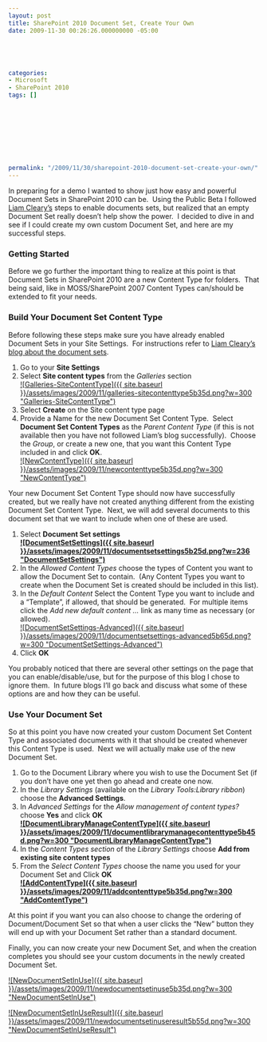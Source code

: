 ```yaml
---
layout: post
title: SharePoint 2010 Document Set, Create Your Own
date: 2009-11-30 00:26:26.000000000 -05:00





categories:
- Microsoft
- SharePoint 2010
tags: []

  


  
  
  
  
  
permalink: "/2009/11/30/sharepoint-2010-document-set-create-your-own/"
---
```

In preparing for a demo I wanted to show just how easy and powerful Document Sets in SharePoint 2010 can be.&nbsp; Using the Public Beta I followed [Liam Cleary’s](http://www.helloitsliam.com/archive/2009/10/30/sharepoint-2010-user-experience-–-document-sets.aspx) steps to enable documents sets, but realized that an empty Document Set really doesn’t help show the power.&nbsp; I decided to dive in and see if I could create my own custom Document Set, and here are my successful steps.

### Getting Started

Before we go further the important thing to realize at this point is that Document Sets in SharePoint 2010 are a new Content Type for folders.&nbsp; That being said, like in MOSS/SharePoint 2007 Content Types can/should be extended to fit your needs.

### Build Your Document Set Content Type

Before following these steps make sure you have already enabled Document Sets in your Site Settings.&nbsp; For instructions refer to [Liam Cleary’s blog about the document sets](http://www.helloitsliam.com/archive/2009/10/30/sharepoint-2010-user-experience-–-document-sets.aspx).

1. Go to your **Site Settings**
2. Select **Site content types** from the _Galleries_ section  
[![Galleries-SiteContentType]({{ site.baseurl }}/assets/images/2009/11/galleries-sitecontenttype5b35d.png?w=300 "Galleries-SiteContentType")](http://dmcwee.files.wordpress.com/2009/11/galleries-sitecontenttype5b35d.png)
3. Select **Create** on the Site content type page
4. Provide a Name for the new Document Set Content Type.&nbsp; Select **Document Set Content Types** as the _Parent Content Type_ (if this is not available then you have not followed Liam’s blog successfully).&nbsp; Choose the _Group_, or create a new one, that you want this Content Type included in and click **OK**.  
[![NewContentType]({{ site.baseurl }}/assets/images/2009/11/newcontenttype5b35d.png?w=300 "NewContentType")](http://dmcwee.files.wordpress.com/2009/11/newcontenttype5b35d.png)

Your new Document Set Content Type should now have successfully created, but we really have not created anything different from the existing Document Set Content Type.&nbsp; Next, we will add several documents to this document set that we want to include when one of these are used.

1. Select **Document Set settings  
[![DocumentSetSettings]({{ site.baseurl }}/assets/images/2009/11/documentsetsettings5b25d.png?w=236 "DocumentSetSettings")](http://dmcwee.files.wordpress.com/2009/11/documentsetsettings5b25d.png)**  
2. In the _Allowed Content Types_ choose the types of Content you want to allow the Document Set to contain.&nbsp; (Any Content Types you want to create when the Document Set is created should be included in this list).
3. In the _Default Content_ Select the Content Type you want to include and a “Template”, if allowed, that should be generated.&nbsp; For multiple items click the _Add new default content …_ link as many time as necessary (or allowed).  
[![DocumentSetSettings-Advanced]({{ site.baseurl }}/assets/images/2009/11/documentsetsettings-advanced5b65d.png?w=300 "DocumentSetSettings-Advanced")](http://dmcwee.files.wordpress.com/2009/11/documentsetsettings-advanced5b65d.png)
4. Click **OK**

You probably noticed that there are several other settings on the page that you can enable/disable/use, but for the purpose of this blog I chose to ignore them.&nbsp; In future blogs I’ll go back and discuss what some of these options are and how they can be useful.

### Use Your Document Set

So at this point you have now created your custom Document Set Content Type and associated documents with it that should be created whenever this Content Type is used.&nbsp; Next we will actually make use of the new Document Set.

1. Go to the Document Library where you wish to use the Document Set (if you don’t have one yet then go ahead and create one now.
2. In the _Library Settings_ (available on the _Library Tools:Library ribbon_) choose the **Advanced Settings**.
3. In _Advanced Settings_ for the _Allow management of content types?_ choose **Yes** and click **OK  
[![DocumentLibraryManageContentType]({{ site.baseurl }}/assets/images/2009/11/documentlibrarymanagecontenttype5b45d.png?w=300 "DocumentLibraryManageContentType")](http://dmcwee.files.wordpress.com/2009/11/documentlibrarymanagecontenttype5b45d.png)**  
4. In the _Content Types section_ of the _Library Settings_ choose **Add from existing site content types**
5. From the _Select Content Types_ choose the name you used for your Document Set and Click **OK  
[![AddContentType]({{ site.baseurl }}/assets/images/2009/11/addcontenttype5b35d.png?w=300 "AddContentType")](http://dmcwee.files.wordpress.com/2009/11/addcontenttype5b35d.png)**  

At this point if you want you can also choose to change the ordering of Document/Document Set so that when a user clicks the “New” button they will end up with your Document Set rather than a standard document.

Finally, you can now create your new Document Set, and when the creation completes you should see your custom documents in the newly created Document Set.

[![NewDocumentSetInUse]({{ site.baseurl }}/assets/images/2009/11/newdocumentsetinuse5b35d.png?w=300 "NewDocumentSetInUse")](http://dmcwee.files.wordpress.com/2009/11/newdocumentsetinuse5b35d.png)

[![NewDocumentSetInUseResult]({{ site.baseurl }}/assets/images/2009/11/newdocumentsetinuseresult5b55d.png?w=300 "NewDocumentSetInUseResult")](http://dmcwee.files.wordpress.com/2009/11/newdocumentsetinuseresult5b55d.png)

